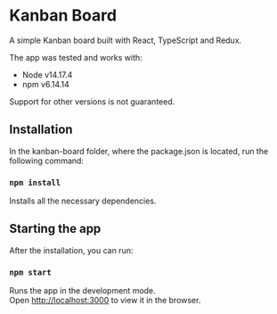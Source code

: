 # Kanban Board

A simple Kanban board built with React, TypeScript and Redux.

The app was tested and works with: 

- Node v14.17.4 
- npm v6.14.14

Support for other versions is not guaranteed.

## Installation

In the kanban-board folder, where the package.json is located, run the following command:

### `npm install`

Installs all the necessary dependencies.

## Starting the app

After the installation, you can run:

### `npm start`

Runs the app in the development mode.\
Open [http://localhost:3000](http://localhost:3000) to view it in the browser.                                                        
